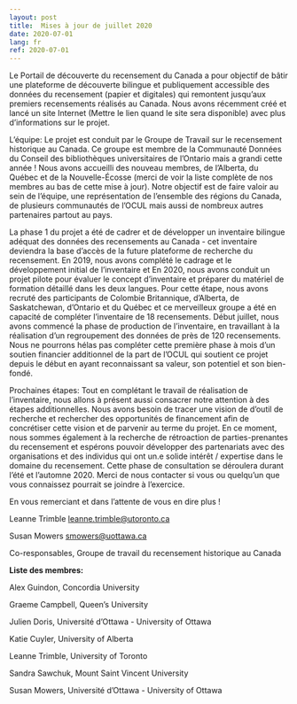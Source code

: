 ```yaml
---
layout: post
title:  Mises à jour de juillet 2020
date: 2020-07-01
lang: fr
ref: 2020-07-01
---
```

Le Portail de découverte du recensement du Canada a pour objectif de bâtir une plateforme de découverte bilingue et publiquement accessible des données du recensement (papier et digitales) qui remontent jusqu’aux premiers recensements réalisés au Canada. Nous avons récemment créé et lancé un site Internet (Mettre le lien quand le site sera disponible) avec plus d’informations sur le projet.  

L’équipe: Le projet est conduit par le Groupe de Travail sur le recensement historique au Canada. Ce groupe est membre de la Communauté Données du Conseil des bibliothèques universitaires de l’Ontario mais a grandi cette année ! Nous avons accueilli des nouveau membres, de l’Alberta, du Québec et de la Nouvelle-Écosse (merci de voir la liste complète de nos membres au bas de cette mise à jour). Notre objectif est de faire valoir au sein de l’équipe, une représentation de l’ensemble des régions du Canada, de plusieurs communautés de l’OCUL mais aussi de nombreux autres partenaires partout au pays.  

La phase 1 du projet a été de cadrer et de développer un inventaire bilingue adéquat des données des recensements au Canada - cet inventaire deviendra la base d’accès de la future plateforme de recherche du recensement.
En 2019, nous avons complété le cadrage et le développement initial de l’inventaire et
En 2020, nous avons conduit un projet pilote pour évaluer le concept d’inventaire et préparer du matériel de formation détaillé dans les deux langues. Pour cette étape, nous avons recruté des participants de Colombie Britannique, d’Alberta, de Saskatchewan, d’Ontario et du Québec et ce merveilleux groupe a été en capacité de compléter l’inventaire de 18 recensements.
Début juillet, nous avons commencé la phase de production de l’inventaire, en travaillant à la réalisation d’un regroupement des données de près de 120 recensements. Nous ne pourrons hélas pas compléter cette première phase à mois d’un soutien financier additionnel de la part de l’OCUL qui soutient ce projet depuis le début en ayant reconnaissant sa valeur, son potentiel et son bien-fondé.

Prochaines étapes: Tout en complétant le travail de réalisation de l’inventaire, nous allons à présent aussi consacrer notre attention à des étapes additionnelles.
Nous avons besoin de tracer une vision de d’outil de recherche et rechercher des opportunités de financement afin de concrétiser cette vision et de parvenir au terme du projet. En ce moment, nous sommes également à la recherche de rétroaction de parties-prenantes du recensement et espérons pouvoir développer des partenariats avec des organisations et des individus qui ont un.e solide intérêt / expertise dans le domaine du recensement. Cette phase de consultation se déroulera durant l’été et l’automne 2020. Merci de nous contacter si vous ou quelqu’un que vous connaissez pourrait se joindre à l’exercice.

En vous remerciant et dans l’attente de vous en dire plus !

Leanne Trimble <leanne.trimble@utoronto.ca>

Susan Mowers <smowers@uottawa.ca>

Co-responsables, Groupe de travail du recensement historique au Canada

**Liste des membres:**

Alex Guindon, Concordia University

Graeme Campbell, Queen’s University

Julien Doris, Université d’Ottawa - University of Ottawa

Katie Cuyler, University of Alberta

Leanne Trimble, University of Toronto

Sandra Sawchuk, Mount Saint Vincent University

Susan Mowers, Université d’Ottawa - University of Ottawa
